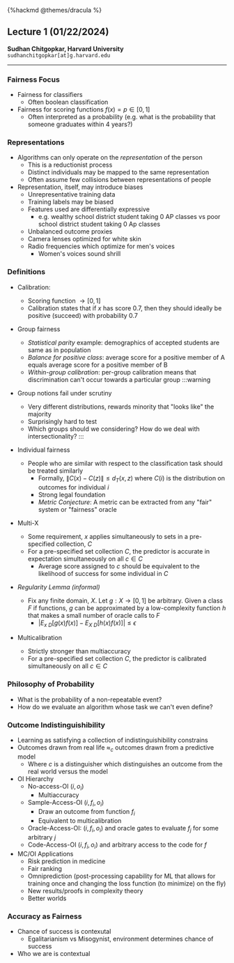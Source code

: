 {%hackmd @themes/dracula %}
## Lecture 1 (01/22/2024)
**Sudhan Chitgopkar, Harvard University** 
`sudhanchitgopkar[at]g.harvard.edu`


---

### Fairness Focus
- Fairness for classifiers
    - Often boolean classification 
- Fairness for scoring functions $f(x) = p \in [0, 1]$
    - Often interpreted as a probability (e.g. what is the probability that someone graduates within 4 years?)

### Representations
- Algorithms can only operate on the *representation* of the person
    - This is a reductionist process
    - Distinct individuals may be mapped to the same representation
    - Often assume few collisions between representations of people
- Representation, itself, may introduce biases
    - Unrepresentative training data
    - Training labels may be biased
    - Features used are differentially expressive
        - e.g. wealthy school district student taking 0 AP classes vs poor school district student taking 0 Ap classes
    - Unbalanced outcome proxies
    - Camera lenses optimized for white skin
    - Radio frequencies which optimize for men's voices
        - Women's voices sound shrill

### Definitions
- Calibration: 
    - Scoring function $\rightarrow [0, 1]$
    - Calibration states that if $x$ has score 0.7, then they should ideally be positive (succeed) with probability 0.7
- Group fairness
    - *Statistical parity* example: demographics of accepted students are same as in population
    - *Balance for positive class*: average score for a positive member of A equals average score for a positive member of B
    - *Within-group calibration*: per-group calibration means that discrimination can't occur towards a particular group
:::warning    
- Group notions fail under scrutiny
    - Very different distributions, rewards minority that "looks like" the majority
    - Surprisingly hard to test
    - Which groups should we considering? How do we deal with intersectionality?
::: 

- Individual fairness
    - People who are similar with respect to the classification task should be treated similarly
        - Formally, $\|C(x) - C(z)\| \leq d_T(x,z)$ where $C(i)$ is the distribution on outcomes for individual $i$
        - Strong legal foundation
        - *Metric Conjecture*: A metric can be extracted from any "fair" system or "fairness" oracle

- Multi-X
    - Some requirement, $x$ applies simultaneously to sets in a pre-specified collection, $C$
    - For a pre-specified set collection $C$, the predictor is accurate in expectation simultaneously on all $c \in C$
        - Average score assigned to $c$ should be equivalent to the likelihood of success for some individual in $C$
- *Regularity Lemma (informal)*
    - Fix any finite domain, $X$. Let $g: X \rightarrow [0, 1]$ be arbitrary. Given a class $F$ if functions, $g$ can be approximated by a low-complexity function $h$ that makes a small number of oracle calls to $F$
        - $| E_{x~D}[g(x)f(x)] - E_{X~D}[h(x)f(x)]| \leq \epsilon$
- Multicalibration
    - Strictly stronger than multiaccuracy
    - For a pre-specified set collection $C$, the predictor is calibrated simultaneously on all $c \in C$
### Philosophy of Probability
- What is the probability of a non-repeatable event?
- How do we evaluate an algorithm whose task we can't even define?
### Outcome Indistinguishibility
- Learning as satisfying a collection of indistinguishibility constrains
- Outcomes drawn from real life $\approx_c$ outcomes drawn from a predictive model
    - Where $c$ is a distinguisher which distinguishes an outcome from the real world versus the model
- OI Hierarchy
    - No-access-OI $(i, o_i)$
        - Multiaccuracy
    - Sample-Access-OI $(i, f_i, o_i)$
        - Draw an outcome from function $f_i$
        - Equivalent to multicalibration
    - Oracle-Access-OI: $(i, f_i, o_i)$ and oracle gates to evaluate $f_j$ for some arbitrary $j$
    - Code-Access-OI $(i, f_i, o_i)$ and arbitrary access to the code for $f$
- MC/OI Applications
    - Risk prediction in medicine
    - Fair ranking
    - Omniprediction (post-processing capability for ML that allows for training once and changing the loss function (to minimize) on the fly)
    - New results/proofs in complexity theory
    - Better worlds

### Accuracy as Fairness
- Chance of success is contexutal
    - Egalitarianism vs Misogynist, environment determines chance of success
- Who we are is contextual